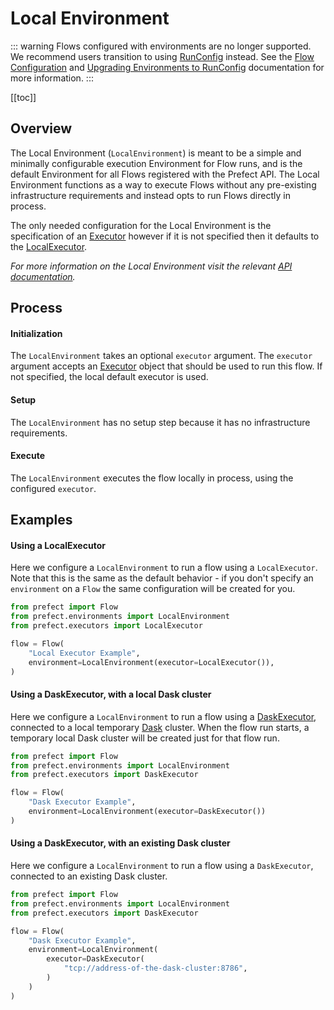 # Local Environment

::: warning
Flows configured with environments are no longer supported. We recommend users transition to using [RunConfig](/orchestration/flow_config/run_configs.html) instead. See the [Flow Configuration](/orchestration/flow_config/overview.md) and [Upgrading Environments to RunConfig](/orchestration/faq/upgrade_environments.md) documentation for more information.
:::

[[toc]]

## Overview

The Local Environment (`LocalEnvironment`) is meant to be a simple and
minimally configurable execution Environment for Flow runs, and is the default
Environment for all Flows registered with the Prefect API. The Local
Environment functions as a way to execute Flows without any pre-existing
infrastructure requirements and instead opts to run Flows directly in process.

The only needed configuration for the Local Environment is the specification
of an [Executor](/core/concepts/engine.html#executors) however if it is not
specified then it defaults to the
[LocalExecutor](/api/latest/executors.html#localexecutor).

_For more information on the Local Environment visit the relevant [API
documentation](/api/latest/environments/execution.html#localenvironment)._

## Process

#### Initialization

The `LocalEnvironment` takes an optional `executor` argument.  The `executor`
argument accepts an [Executor](/core/concepts/engine.html#executors) object
that should be used to run this flow. If not specified, the local default
executor is used.

#### Setup

The `LocalEnvironment` has no setup step because it has no infrastructure
requirements.

#### Execute

The `LocalEnvironment` executes the flow locally in process, using the
configured `executor`.

## Examples

#### Using a LocalExecutor

Here we configure a `LocalEnvironment` to run a flow using a `LocalExecutor`.
Note that this is the same as the default behavior - if you don't specify an
`environment` on a `Flow` the same configuration will be created for you.

```python
from prefect import Flow
from prefect.environments import LocalEnvironment
from prefect.executors import LocalExecutor

flow = Flow(
    "Local Executor Example",
    environment=LocalEnvironment(executor=LocalExecutor()),
)
```

#### Using a DaskExecutor, with a local Dask cluster

Here we configure a `LocalEnvironment` to run a flow using a
[DaskExecutor](/api/latest/executors.html#daskexecutor), connected to a
local temporary [Dask](https://dask.org") cluster. When the flow run starts, a
temporary local Dask cluster will be created just for that flow run.

```python
from prefect import Flow
from prefect.environments import LocalEnvironment
from prefect.executors import DaskExecutor

flow = Flow(
    "Dask Executor Example",
    environment=LocalEnvironment(executor=DaskExecutor())
)
```

#### Using a DaskExecutor, with an existing Dask cluster

Here we configure a `LocalEnvironment` to run a flow using a `DaskExecutor`,
connected to an existing Dask cluster.

```python
from prefect import Flow
from prefect.environments import LocalEnvironment
from prefect.executors import DaskExecutor

flow = Flow(
    "Dask Executor Example",
    environment=LocalEnvironment(
        executor=DaskExecutor(
            "tcp://address-of-the-dask-cluster:8786",
        )
    )
)
```
